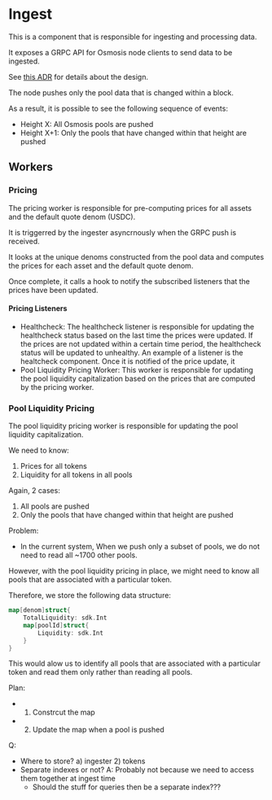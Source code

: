 # Ingest

This is a component that is responsible for ingesting and processing data.

It exposes a GRPC API for Osmosis node clients to send data to be ingested.

See [this ADR](https://www.notion.so/osmosiszone/ADR-006-Streaming-GRPC-SQS-Ingest-4e3b2ff7d23e43e2a1f3c43adc3c26bc) for details about the design.

The node pushes only the pool data that is changed within a block.

As a result, it is possible to see the following sequence of events:
- Height X: All Osmosis pools are pushed
- Height X+1: Only the pools that have changed within that height are pushed

## Workers

### Pricing

The pricing worker is responsible for pre-computing prices for all assets and the default
quote denom (USDC).

It is triggerred by the ingester asyncrnously when the GRPC push is received.

It looks at the unique denoms constructed from the pool data and computes the prices for each
asset and the default quote denom.

Once complete, it calls a hook to notify the subscribed listeners that the prices have been updated.

#### Pricing Listeners

- Healthcheck: The healthcheck listener is responsible for updating the healthcheck status
  based on the last time the prices were updated. If the prices are not updated within a certain
  time period, the healthcheck status will be updated to unhealthy.
An example of a listener is the healtcheck component. Once it is notified of the price update, it
- Pool Liquidity Pricing Worker: This worker is responsible for updating the pool liquidity capitalization
based on the prices that are computed by the pricing worker.

### Pool Liquidity Pricing

The pool liquidity pricing worker is responsible for updating the pool liquidity capitalization.

We need to know:
1. Prices for all tokens
2. Liquidity for all tokens in all pools

Again, 2 cases:

1. All pools are pushed
2. Only the pools that have changed within that height are pushed

Problem:
- In the current system, When we push only a subset of pools, we do not need to read all ~1700 other pools.

However, with the pool liquidity pricing in place, we might need to know all pools that are associated with
a particular token.

Therefore, we store the following data structure:

```go
map[denom]struct{
    TotalLiquidity: sdk.Int
    map[poolId]struct{
        Liquidity: sdk.Int
    }
}
```

This would alow us to identify all pools that are associated with a particular token and read them only
rather than reading all pools.

Plan:
- 1. Constrcut the map
- 2. Update the map when a pool is pushed

Q:
- Where to store? a) ingester 2) tokens
- Separate indexes or not? A: Probably not because we need to access them together at ingest time
   * Should the stuff for queries then be a separate index??? 
